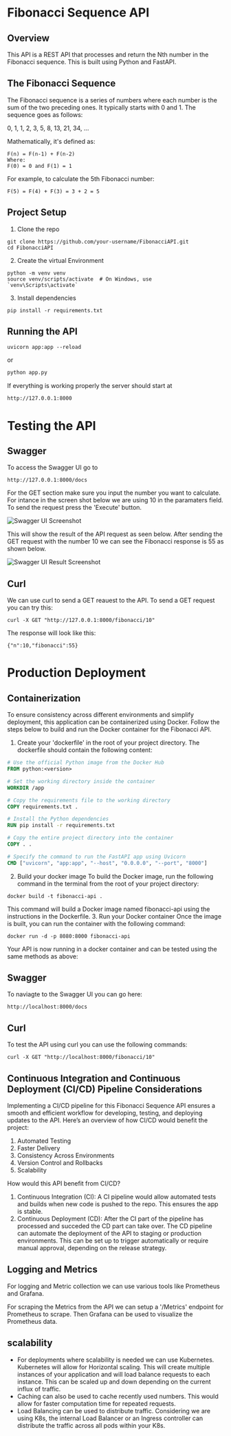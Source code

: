 # Fibonacci Sequence API

## Overview
This API is a REST API that processes and return the Nth number in the Fibonacci sequence. This is built using Python and FastAPI.

## The Fibonacci Sequence
The Fibonacci sequence is a series of numbers where each number is the sum of the two preceding ones. It typically starts with 0 and 1. The sequence goes as follows:

0, 1, 1, 2, 3, 5, 8, 13, 21, 34, ...

Mathematically, it's defined as:
```
F(n) = F(n-1) + F(n-2)
Where:
F(0) = 0 and F(1) = 1
```

For example, to calculate the 5th Fibonacci number:
```
F(5) = F(4) + F(3) = 3 + 2 = 5
```

## Project Setup
1. Clone the repo
```
git clone https://github.com/your-username/FibonacciAPI.git
cd FibonacciAPI
```

2. Create the virtual Environment
```
python -m venv venv
source venv/scripts/activate  # On Windows, use `venv\Scripts\activate`
```

3. Install dependencies
```
pip install -r requirements.txt
```

## Running the API
```
uvicorn app:app --reload
```
or
```python
python app.py
```
If everything is working properly the server should start at 
```
http://127.0.0.1:8000
```

# Testing the API

## Swagger
To access the Swagger UI go to
```
http://127.0.0.1:8000/docs
```
For the GET section make sure you input the number you want to calculate. For intance in the screen shot below we are using 10 in the paramaters field. To send the request press the 'Execute' button.

![Swagger UI Screenshot](./screenshots/swagger.png)

This will show the result of the API request as seen below. After sending the GET request with the number 10 we can see the Fibonacci response is 55 as shown below.

![Swagger UI Result Screenshot](./screenshots/Swagger_result.png)

## Curl
We can use curl to send a GET reauest to the API. To send a GET request you can try this:
```
curl -X GET "http://127.0.0.1:8000/fibonacci/10"
```

The response will look like this:
```
{"n":10,"fibonacci":55}
```

# Production Deployment

## Containerization
To ensure consistency across different environments and simplify deployment, this application can be containerized using Docker. Follow the steps below to build and run the Docker container for the Fibonacci API.
1. Create your 'dockerfile' in the root of your project directory. The dockerfile should contain the following content:

```Dockerfile
# Use the official Python image from the Docker Hub
FROM python:<version>

# Set the working directory inside the container
WORKDIR /app

# Copy the requirements file to the working directory
COPY requirements.txt .

# Install the Python dependencies
RUN pip install -r requirements.txt

# Copy the entire project directory into the container
COPY . .

# Specify the command to run the FastAPI app using Uvicorn
CMD ["uvicorn", "app:app", "--host", "0.0.0.0", "--port", "8000"]

```
2. Build your docker image
To build the Docker image, run the following command in the terminal from the root of your project directory:
```
docker build -t fibonacci-api .
```
This command will build a Docker image named fibonacci-api using the instructions in the Dockerfile.
3. Run your Docker container
Once the image is built, you can run the container with the following command:
```
docker run -d -p 8080:8000 fibonacci-api
```
Your API is now running in a docker container and can be tested using the same methods as above:
## Swagger
To naviagte to the Swagger UI you can go here:
```
http://localhost:8000/docs
```
## Curl
To test the API using curl you can use the following commands:
```
curl -X GET "http://localhost:8000/fibonacci/10"
```

## Continuous Integration and Continuous Deployment (CI/CD) Pipeline Considerations
Implementing a CI/CD pipeline for this Fibonacci Sequence API ensures a smooth and efficient workflow for developing, testing, and deploying updates to the API. Here’s an overview of how CI/CD would benefit the project:
1. Automated Testing
2. Faster Delivery
3. Consistency Across Environments
4. Version Control and Rollbacks
5. Scalability

How would this API benefit from CI/CD?
1. Continuous Integration (CI):
A CI pipeline would allow automated tests and builds when new code is pushed to the repo. This ensures the app is stable.
2. Continuous Deployment (CD):
After the CI part of the pipeline has processed and succeded the CD part can take over. The CD pipeline can automate the deployment of the API to staging or production environments. This can be set up to trigger automatically or require manual approval, depending on the release strategy.

## Logging and Metrics
For logging and Metric collection we can use various tools like Prometheus and Grafana.

For scraping the Metrics from the API we can setup a '/Metrics' endpoint for Prometheus to scrape.
Then Grafana can be used to visualize the Prometheus data.

## scalability
- For deployments where scalability is needed we can use Kubernetes. Kubernetes will allow for Horizontal scaling. This will create multiple instances of your application and will load balance requests to each instance. This can be scaled up and down depending on the current influx of traffic.
- Caching can also be used to cache recently used numbers. This would allow for faster computation time for repeated requests.
- Load Balancing can be used to distribute traffic. Considering we are using K8s, the internal Load Balancer or an Ingress controller can distribute the traffic across all pods within your K8s.